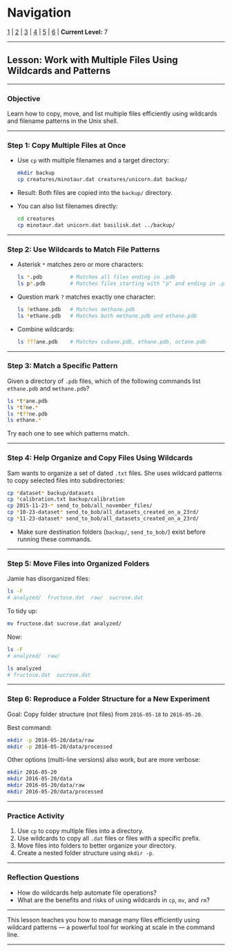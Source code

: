 # Navigation
[1](./unix-shell-basics-creating-files-lv1.md) | [2](./unix-shell-basics-creating-files-lv2.md) | [3](./unix-shell-basics-creating-files-lv3.md) | [4](./unix-shell-basics-creating-files-lv4.md) | [5](./unix-shell-basics-creating-files-lv5.md) | [6](./unix-shell-basics-creating-files-lv6.md) | **Current Level:** 7

---

## Lesson: Work with Multiple Files Using Wildcards and Patterns

---

### Objective

Learn how to copy, move, and list multiple files efficiently using wildcards and filename patterns in the Unix shell.

---

### Step 1: Copy Multiple Files at Once

* Use `cp` with multiple filenames and a target directory:

  ```bash
  mkdir backup
  cp creatures/minotaur.dat creatures/unicorn.dat backup/
  ```

* Result: Both files are copied into the `backup/` directory.

* You can also list filenames directly:

  ```bash
  cd creatures
  cp minotaur.dat unicorn.dat basilisk.dat ../backup/
  ```

---

### Step 2: Use Wildcards to Match File Patterns

* Asterisk `*` matches zero or more characters:

  ```bash
  ls *.pdb         # Matches all files ending in .pdb
  ls p*.pdb        # Matches files starting with "p" and ending in .pdb
  ```

* Question mark `?` matches exactly one character:

  ```bash
  ls ?ethane.pdb   # Matches methane.pdb
  ls *ethane.pdb   # Matches both methane.pdb and ethane.pdb
  ```

* Combine wildcards:

  ```bash
  ls ???ane.pdb    # Matches cubane.pdb, ethane.pdb, octane.pdb
  ```

---

### Step 3: Match a Specific Pattern

Given a directory of `.pdb` files, which of the following commands list `ethane.pdb` and `methane.pdb`?

```bash
ls *t*ane.pdb
ls *t?ne.*
ls *t??ne.pdb
ls ethane.*
```

Try each one to see which patterns match.

---

### Step 4: Help Organize and Copy Files Using Wildcards

Sam wants to organize a set of dated `.txt` files. She uses wildcard patterns to copy selected files into subdirectories:

```bash
cp *dataset* backup/datasets
cp *calibration.txt backup/calibration
cp 2015-11-23-* send_to_bob/all_november_files/
cp *10-23-dataset* send_to_bob/all_datasets_created_on_a_23rd/
cp *11-23-dataset* send_to_bob/all_datasets_created_on_a_23rd/
```

* Make sure destination folders (`backup/`, `send_to_bob/`) exist before running these commands.

---

### Step 5: Move Files into Organized Folders

Jamie has disorganized files:

```bash
ls -F
# analyzed/  fructose.dat  raw/  sucrose.dat
```

To tidy up:

```bash
mv fructose.dat sucrose.dat analyzed/
```

Now:

```bash
ls -F
# analyzed/  raw/

ls analyzed
# fructose.dat  sucrose.dat
```

---

### Step 6: Reproduce a Folder Structure for a New Experiment

Goal: Copy folder structure (not files) from `2016-05-18` to `2016-05-20`.

Best command:

```bash
mkdir -p 2016-05-20/data/raw
mkdir -p 2016-05-20/data/processed
```

Other options (multi-line versions) also work, but are more verbose:

```bash
mkdir 2016-05-20
mkdir 2016-05-20/data
mkdir 2016-05-20/data/raw
mkdir 2016-05-20/data/processed
```

---

### Practice Activity

1. Use `cp` to copy multiple files into a directory.
2. Use wildcards to copy all `.dat` files or files with a specific prefix.
3. Move files into folders to better organize your directory.
4. Create a nested folder structure using `mkdir -p`.

---

### Reflection Questions

* How do wildcards help automate file operations?
* What are the benefits and risks of using wildcards in `cp`, `mv`, and `rm`?

---

This lesson teaches you how to manage many files efficiently using wildcard patterns — a powerful tool for working at scale in the command line.

---
